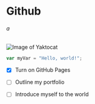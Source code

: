 # Github
###### a
![Image of Yaktocat](https://octodex.github.com/images/yaktocat.png)
``` javascript
var myVar = "Hello, world!";
```

- [x] Turn on GitHub Pages
- [ ] Outline my portfolio
- [ ] Introduce myself to the world

